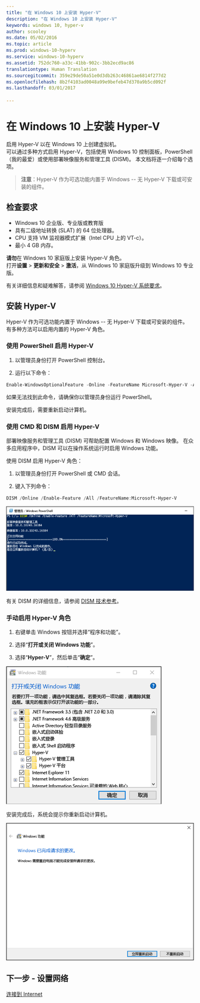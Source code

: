 ```yaml
---
title: "在 Windows 10 上安装 Hyper-V"
description: "在 Windows 10 上安装 Hyper-V"
keywords: windows 10, hyper-v
author: scooley
ms.date: 05/02/2016
ms.topic: article
ms.prod: windows-10-hyperv
ms.service: windows-10-hyperv
ms.assetid: 752dc760-a33c-41bb-902c-3bb2ecd9ac86
translationtype: Human Translation
ms.sourcegitcommit: 359e29de50a51e0d3db263c46861ae6814f277d2
ms.openlocfilehash: 8b2f4103ad0048a99e9befeb47d370a9b5cd092f
ms.lasthandoff: 03/01/2017

---
```


# 在 Windows 10 上安装 Hyper-V

启用 Hyper-V 以在 Windows 10 上创建虚拟机。  
可以通过多种方式启用 Hyper-V，包括使用 Windows 10 控制面板，PowerShell（我的最爱）或使用部署映像服务和管理工具 (DISM)。 本文档将逐一介绍每个选项。

> **注意**：Hyper-V 作为可选功能内置于 Windows -- 无 Hyper-V 下载或可安装的组件。 

## 检查要求

* Windows 10 企业版、专业版或教育版
* 具有二级地址转换 (SLAT) 的 64 位处理器。
* CPU 支持 VM 监视器模式扩展（Intel CPU 上的 VT-c）。
* 最小 4 GB 内存。

**请勿**在 Windows 10 家庭版上安装 Hyper-V 角色。  
打开**设置** > **更新和安全** > **激活**，从 Windows 10 家庭版升级到 Windows 10 专业版。

有关详细信息和疑难解答，请参阅 [Windows 10 Hyper-V 系统要求](../reference/hyper-v-requirements.md)。


## 安装 Hyper-V 
Hyper-V 作为可选功能内置于 Windows -- 无 Hyper-V 下载或可安装的组件。  有多种方法可以启用内置的 Hyper-V 角色。

### 使用 PowerShell 启用 Hyper-V

1. 以管理员身份打开 PowerShell 控制台。

2. 运行以下命令：
  ```powershell
  Enable-WindowsOptionalFeature -Online -FeatureName Microsoft-Hyper-V -All
  ```  

  如果无法找到此命令，请确保你以管理员身份运行 PowerShell。  

安装完成后，需要重新启动计算机。  

### 使用 CMD 和 DISM 启用 Hyper-V

部署映像服务和管理工具 (DISM) 可帮助配置 Windows 和 Windows 映像。  在众多应用程序中，DISM 可以在操作系统运行时启用 Windows 功能。  

使用 DISM 启用 Hyper-V 角色：
1. 以管理员身份打开 PowerShell 或 CMD 会话。

2. 键入下列命令：  
  ```powershell
  DISM /Online /Enable-Feature /All /FeatureName:Microsoft-Hyper-V
  ```  
  ![](media/dism_upd.png)

有关 DISM 的详细信息，请参阅 [DISM 技术参考](https://technet.microsoft.com/en-us/library/hh824821.aspx)。

### 手动启用 Hyper-V 角色

1. 右键单击 Windows 按钮并选择“程序和功能”。

2. 选择“**打开或关闭 Windows 功能**”。

3. 选择“**Hyper-V**”，然后单击“**确定**”。  

![](media/enable_role_upd.png)

安装完成后，系统会提示你重新启动计算机。

![](media/restart_upd.png)


## 下一步 - 设置网络
[连接到 Internet](connect-to-network.md)

